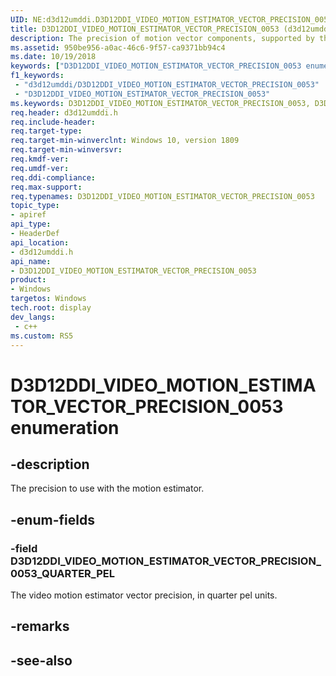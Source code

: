 ```yaml
---
UID: NE:d3d12umddi.D3D12DDI_VIDEO_MOTION_ESTIMATOR_VECTOR_PRECISION_0053
title: D3D12DDI_VIDEO_MOTION_ESTIMATOR_VECTOR_PRECISION_0053 (d3d12umddi.h)
description: The precision of motion vector components, supported by the driver.
ms.assetid: 950be956-a0ac-46c6-9f57-ca9371bb94c4
ms.date: 10/19/2018
keywords: ["D3D12DDI_VIDEO_MOTION_ESTIMATOR_VECTOR_PRECISION_0053 enumeration"]
f1_keywords:
 - "d3d12umddi/D3D12DDI_VIDEO_MOTION_ESTIMATOR_VECTOR_PRECISION_0053"
 - "D3D12DDI_VIDEO_MOTION_ESTIMATOR_VECTOR_PRECISION_0053"
ms.keywords: D3D12DDI_VIDEO_MOTION_ESTIMATOR_VECTOR_PRECISION_0053, D3D12DDI_VIDEO_MOTION_ESTIMATOR_VECTOR_PRECISION_0053, 
req.header: d3d12umddi.h
req.include-header:
req.target-type:
req.target-min-winverclnt: Windows 10, version 1809
req.target-min-winversvr:
req.kmdf-ver:
req.umdf-ver:
req.ddi-compliance:
req.max-support:
req.typenames: D3D12DDI_VIDEO_MOTION_ESTIMATOR_VECTOR_PRECISION_0053
topic_type: 
- apiref
api_type: 
- HeaderDef
api_location: 
- d3d12umddi.h
api_name: 
- D3D12DDI_VIDEO_MOTION_ESTIMATOR_VECTOR_PRECISION_0053
product:
- Windows
targetos: Windows
tech.root: display
dev_langs:
 - c++
ms.custom: RS5
---
```


# D3D12DDI_VIDEO_MOTION_ESTIMATOR_VECTOR_PRECISION_0053 enumeration

## -description

The precision to use with the motion estimator.

## -enum-fields

### -field D3D12DDI_VIDEO_MOTION_ESTIMATOR_VECTOR_PRECISION_0053_QUARTER_PEL

The video motion estimator vector precision, in quarter pel units.

## -remarks

## -see-also
